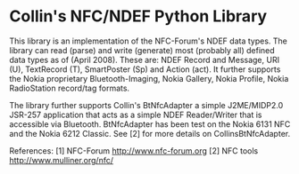 # Collin's NFC/NDEF Python Library

This library is an implementation of the NFC-Forum's NDEF data types. The 
library can read (parse) and write (generate) most (probably all) defined 
data types as of (April 2008). These are: NDEF Record and Message, URI (U),
TextRecord (T), SmartPoster (Sp) and Action (act). It further supports the
Nokia proprietary Bluetooth-Imaging, Nokia Gallery, Nokia Profile, Nokia
RadioStation record/tag formats.

The library further supports Collin's BtNfcAdapter a simple J2ME/MIDP2.0 
JSR-257 application that acts as a simple NDEF Reader/Writer that is 
accessible via Bluetooth. BtNfcAdapter has been test on the Nokia 6131
NFC and the Nokia 6212 Classic. See [2] for more details on 
CollinsBtNfcAdapter.

References:
 [1] NFC-Forum                        http://www.nfc-forum.org
 [2] NFC tools                        http://www.mulliner.org/nfc/
